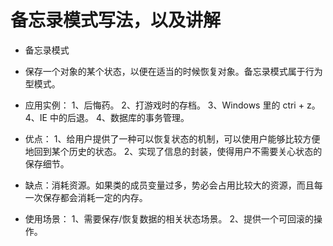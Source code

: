 # 备忘录模式写法，以及讲解

- 备忘录模式
- 保存一个对象的某个状态，以便在适当的时候恢复对象。备忘录模式属于行为型模式。

- 应用实例： 1、后悔药。 2、打游戏时的存档。 3、Windows 里的 ctri + z。 4、IE 中的后退。 4、数据库的事务管理。
 
- 优点： 1、给用户提供了一种可以恢复状态的机制，可以使用户能够比较方便地回到某个历史的状态。 2、实现了信息的封装，使得用户不需要关心状态的保存细节。
 
- 缺点：消耗资源。如果类的成员变量过多，势必会占用比较大的资源，而且每一次保存都会消耗一定的内存。
 
- 使用场景： 1、需要保存/恢复数据的相关状态场景。 2、提供一个可回滚的操作。